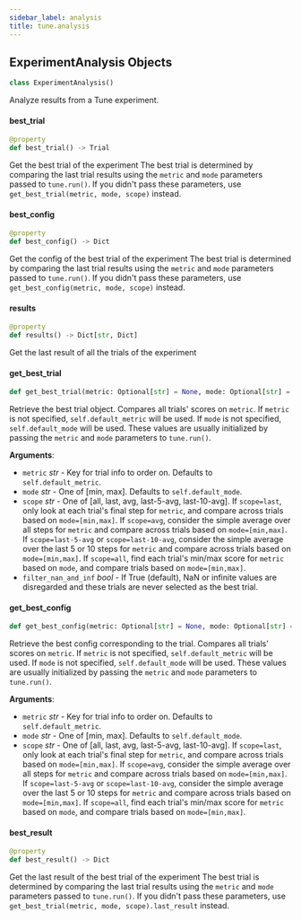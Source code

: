 ```yaml
---
sidebar_label: analysis
title: tune.analysis
---
```


## ExperimentAnalysis Objects

```python
class ExperimentAnalysis()
```

Analyze results from a Tune experiment.

#### best\_trial

```python
@property
def best_trial() -> Trial
```

Get the best trial of the experiment
The best trial is determined by comparing the last trial results
using the `metric` and `mode` parameters passed to `tune.run()`.
If you didn't pass these parameters, use
`get_best_trial(metric, mode, scope)` instead.

#### best\_config

```python
@property
def best_config() -> Dict
```

Get the config of the best trial of the experiment
The best trial is determined by comparing the last trial results
using the `metric` and `mode` parameters passed to `tune.run()`.
If you didn't pass these parameters, use
`get_best_config(metric, mode, scope)` instead.

#### results

```python
@property
def results() -> Dict[str, Dict]
```

Get the last result of all the trials of the experiment

#### get\_best\_trial

```python
def get_best_trial(metric: Optional[str] = None, mode: Optional[str] = None, scope: str = "last", filter_nan_and_inf: bool = True) -> Optional[Trial]
```

Retrieve the best trial object.
Compares all trials' scores on ``metric``.
If ``metric`` is not specified, ``self.default_metric`` will be used.
If `mode` is not specified, ``self.default_mode`` will be used.
These values are usually initialized by passing the ``metric`` and
``mode`` parameters to ``tune.run()``.

**Arguments**:

- `metric` _str_ - Key for trial info to order on. Defaults to
  ``self.default_metric``.
- `mode` _str_ - One of [min, max]. Defaults to ``self.default_mode``.
- `scope` _str_ - One of [all, last, avg, last-5-avg, last-10-avg].
  If `scope=last`, only look at each trial's final step for
  `metric`, and compare across trials based on `mode=[min,max]`.
  If `scope=avg`, consider the simple average over all steps
  for `metric` and compare across trials based on
  `mode=[min,max]`. If `scope=last-5-avg` or `scope=last-10-avg`,
  consider the simple average over the last 5 or 10 steps for
  `metric` and compare across trials based on `mode=[min,max]`.
  If `scope=all`, find each trial's min/max score for `metric`
  based on `mode`, and compare trials based on `mode=[min,max]`.
- `filter_nan_and_inf` _bool_ - If True (default), NaN or infinite
  values are disregarded and these trials are never selected as
  the best trial.

#### get\_best\_config

```python
def get_best_config(metric: Optional[str] = None, mode: Optional[str] = None, scope: str = "last") -> Optional[Dict]
```

Retrieve the best config corresponding to the trial.
Compares all trials' scores on `metric`.
If ``metric`` is not specified, ``self.default_metric`` will be used.
If `mode` is not specified, ``self.default_mode`` will be used.
These values are usually initialized by passing the ``metric`` and
``mode`` parameters to ``tune.run()``.

**Arguments**:

- `metric` _str_ - Key for trial info to order on. Defaults to
  ``self.default_metric``.
- `mode` _str_ - One of [min, max]. Defaults to ``self.default_mode``.
- `scope` _str_ - One of [all, last, avg, last-5-avg, last-10-avg].
  If `scope=last`, only look at each trial's final step for
  `metric`, and compare across trials based on `mode=[min,max]`.
  If `scope=avg`, consider the simple average over all steps
  for `metric` and compare across trials based on
  `mode=[min,max]`. If `scope=last-5-avg` or `scope=last-10-avg`,
  consider the simple average over the last 5 or 10 steps for
  `metric` and compare across trials based on `mode=[min,max]`.
  If `scope=all`, find each trial's min/max score for `metric`
  based on `mode`, and compare trials based on `mode=[min,max]`.

#### best\_result

```python
@property
def best_result() -> Dict
```

Get the last result of the best trial of the experiment
The best trial is determined by comparing the last trial results
using the `metric` and `mode` parameters passed to `tune.run()`.
If you didn't pass these parameters, use
`get_best_trial(metric, mode, scope).last_result` instead.

